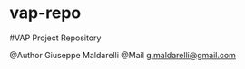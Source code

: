 vap-repo
========

#VAP Project Repository

@Author Giuseppe Maldarelli
@Mail   g.maldarelli@gmail.com

